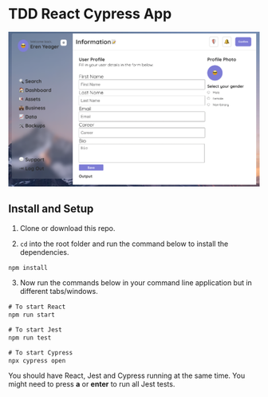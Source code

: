 # TDD React Cypress App

![Tdd React Cypress App](/img/tdd-react-cypress-app.png)

## Install and Setup

1. Clone or download this repo.

2. `cd` into the root folder and run the command below to install the dependencies.

```shell
npm install
```

3. Now run the commands below in your command line application but in different tabs/windows.

```shell
# To start React
npm run start
```

```shell
# To start Jest
npm run test
```

```shell
# To start Cypress
npx cypress open
```

You should have React, Jest and Cypress running at the same time. You might need to press **a** or **enter** to run all Jest tests.
